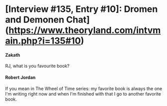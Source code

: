 # [Interview #135, Entry #10]: Dromen and Demonen Chat](https://www.theoryland.com/intvmain.php?i=135#10)

#### Zakath

RJ, what is you favourite book?

#### Robert Jordan

If you mean in The Wheel of Time series: my favorite book is always the one I'm writing right now and when I'm finished with that I go to another favorite book.

